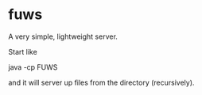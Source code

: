 fuws
====

A very simple, lightweight server.


Start like


java -cp FUWS <port> <directory>

and it will server up files from the directory (recursively).
